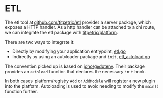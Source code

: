 # ETL

The etl tool at
[github.com/titpetric/etl](https://github.com/titpetric/etl) provides a
server package, which exposes a HTTP handler. As a http handler can be
attached to a chi route, we can integrate the etl package with
[titpetric/platform](https://github.com/titpetric/platform).

There are two ways to integrate it:

- Directly by modifying your application entrypoint, [etl.go](./etl.go)
- Indirectly by using an autoloader package and `init`, [etl_autoload.go](./etl_autoload.go)

The convention picked up is based on
[joho/godotenv](https://github.com/joho/godotenv). Their package
provides an `autoload` function that declares the necessary `init` hook.

In both cases, platform/registry `Add` or `AddModule` will register
a new plugin into the platform. Autoloading is used to avoid needing
to modify the `main()` function further.